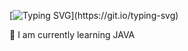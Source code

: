 [![Typing SVG](https://readme-typing-svg.herokuapp.com/?lines=Hello+World,+I´m+Deborah+Pantaleão;Welcome+to+my+GitHub!)](https://git.io/typing-svg)

🌱 I am currently learning JAVA

